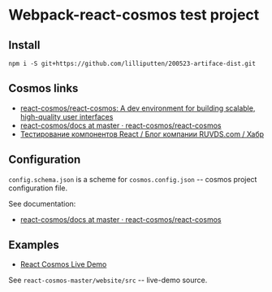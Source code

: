 # Webpack-react-cosmos test project

## Install

```shell
npm i -S git+https://github.com/lilliputten/200523-artiface-dist.git
```

## Cosmos links

- [react-cosmos/react-cosmos: A dev environment for building scalable, high-quality user interfaces](https://github.com/react-cosmos/react-cosmos#getting-started)
- [react-cosmos/docs at master · react-cosmos/react-cosmos](https://github.com/react-cosmos/react-cosmos/tree/master/docs)
- [Тестирование компонентов React / Блог компании RUVDS.com / Хабр](https://habr.com/ru/company/ruvds/blog/345236/)

## Configuration

`config.schema.json` is a scheme for `cosmos.config.json` -- cosmos project configuration file.

See documentation:

- [react-cosmos/docs at master · react-cosmos/react-cosmos](https://github.com/react-cosmos/react-cosmos/tree/master/docs#config)

## Examples

- [React Cosmos Live Demo](https://reactcosmos.org/live-demo/)

See `react-cosmos-master/website/src` -- live-demo source.

<!--
 @changed 2020.05.18, 15:36
-->
